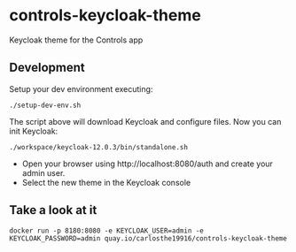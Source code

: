 # controls-keycloak-theme

Keycloak theme for the Controls app

## Development

Setup your dev environment executing:

```shell
./setup-dev-env.sh
```

The script above will download Keycloak and configure files. Now you can init Keycloak:

```shell
./workspace/keycloak-12.0.3/bin/standalone.sh
```

- Open your browser using http://localhost:8080/auth and create your admin user.
- Select the new theme in the Keycloak console

## Take a look at it

```shell
docker run -p 8180:8080 -e KEYCLOAK_USER=admin -e KEYCLOAK_PASSWORD=admin quay.io/carlosthe19916/controls-keycloak-theme
```